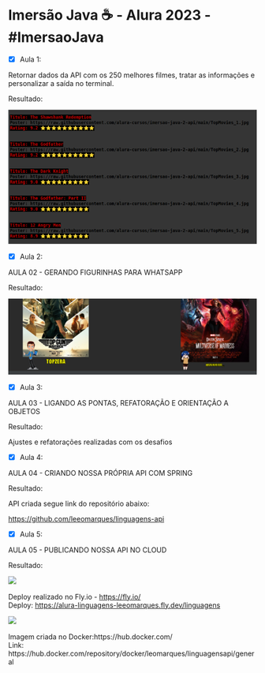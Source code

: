 # Imersão Java ☕ -  Alura 2023 - #ImersaoJava

- [x] Aula 1:

Retornar dados da API com os 250 melhores filmes, tratar as informações e personalizar a saída no terminal.
 
 Resultado:
 
<p align="center">
  <img src="https://github.com/leeomarques/alura-stickers/blob/master/Captura%20de%20tela%20de%202023-03-28%2001-26-23.png"/>
</p>

- [x] Aula 2:

AULA 02 - GERANDO FIGURINHAS PARA WHATSAPP
 
 Resultado:
 
<p align="center">
  <img src="https://github.com/leeomarques/alura-stickers/blob/master/image.png"/>
</p>

- [x] Aula 3:

AULA 03 - LIGANDO AS PONTAS, REFATORAÇÃO E ORIENTAÇÃO A OBJETOS
 
 Resultado:
 
Ajustes e refatorações realizadas com os desafios

- [x] Aula 4:

AULA 04 - CRIANDO NOSSA PRÓPRIA API COM SPRING
 
 Resultado:
 
API criada segue link do repositório abaixo:

https://github.com/leeomarques/linguagens-api


- [x] Aula 5:

AULA 05 - PUBLICANDO NOSSA API NO CLOUD
 
 Resultado:
 
<p align="left">
  <img src="https://seeklogo.com/images/F/fly-io-logo-8FBFA92BAF-seeklogo.com.png"/>
</p>

Deploy realizado no Fly.io - https://fly.io/<br>
Deploy: https://alura-linguagens-leeomarques.fly.dev/linguagens
<br>

<p align="left">
  <img src="https://www.mundodocker.com.br/wp-content/uploads/2015/06/docker_facebook_share.png"/>
</p>
Imagem criada no Docker:https://hub.docker.com/<br>
Link: https://hub.docker.com/repository/docker/leomarques/linguagensapi/general



